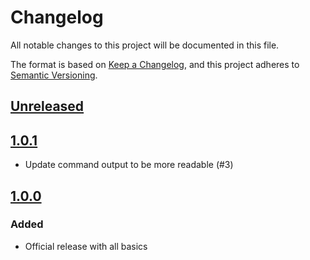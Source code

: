 # Changelog

All notable changes to this project will be documented in this file.

The format is based on [Keep a Changelog](https://keepachangelog.com/en/1.0.0/),
and this project adheres to [Semantic Versioning](https://semver.org/spec/v2.0.0.html).

## [Unreleased]
## [1.0.1]

- Update command output to be more readable (#3)

## [1.0.0]

### Added

- Official release with all basics

[unreleased]: https://github.com/Yousign/zdd-message-bundle/compare/1.0.1...HEAD
[1.0.1]: https://github.com/Yousign/zdd-message-bundle/compare/1.0.0...1.0.1
[1.0.0]: https://github.com/Yousign/zdd-message-bundle/releases/tag/1.0.0